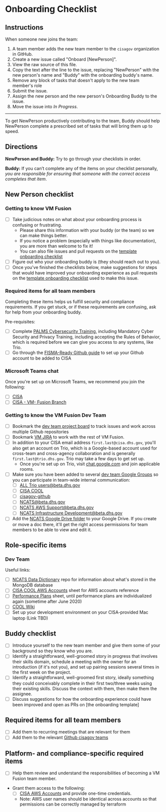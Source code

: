 # Onboarding Checklist #

## Instructions ##

When someone new joins the team:

1. A team member adds the new team member to the `cisagov` organization in
GitHub.
1. Create a new issue called "Onboard [NewPerson]".
1. View the raw source of this file.
1. Copy the text after the line to the issue, replacing "NewPerson" with the
new person's name and "Buddy" with the onboarding buddy's name.
1. Remove any block of tasks that doesn't apply to the new team member's role
1. Submit the issue.
1. Assign the new person and the new person's Onboarding Buddy to the issue.
1. Move the issue into _In Progress_.

---

To get NewPerson productively contributing to the team, Buddy should help
NewPerson complete a prescribed set of tasks that will bring them up to speed.

## Directions ##

**NewPerson and Buddy:** Try to go through your checklists in order.

**Buddy:** If you can’t complete any of the items on your checklist
personally, _you are responsible for ensuring that someone with the correct_
_access completes that item_.

## New Person checklist ##

### Getting to know VM Fusion ###

- [ ] Take judicious notes on what about your onboarding process is confusing
or frustrating.
  - Please share this information with your buddy (or the team) so we can make
  things better.
  - If you notice a problem (especially with things like documentation), you
  are more than welcome to fix it!
  - You can also file issues and pull requests on the [template onboarding checklist]
- [ ] Figure out who your onboarding buddy is (they should reach out to you).
- [ ] Once you've finished the checklists below, make suggestions for steps
that would have improved your onboarding experience as pull requests on the
[template onboarding checklist] used to make this issue.

### Required items for all team members ###

Completing these items helps us fulfill security and compliance requirements.
If you get stuck, or if these requirements are confusing, ask for help from
your onboarding buddy.

Pre-requisites:

- [ ] Complete [PALMS Cybersecurity Training](https://etms.hq.dhs.gov),
including Mandatory Cyber Security and Privacy Training, including accepting
the Rules of Behavior, which is required before we can give you access to any
systems, like Trio.
- [ ] Go through the [FISMA-Ready Github guide](https://github.com/fisma-ready/github)
to set up your Github account to be added to CISA

### Microsoft Teams chat ###

Once you're set up on Microsoft Teams, we recommend you join the following:

- [ ] [CISA](https://teams.microsoft.com/l/team/19%3aa40fd338ea7a45de994a7c7ce9671fd4%40thread.skype/conversations?groupId=8c6c0b00-7244-46e1-bef9-76ce2a1906f5&tenantId=3ccde76c-946d-4a12-bb7a-fc9d0842354a)
- [ ] [CISA - VM- Fusion Branch](https://teams.microsoft.com/l/team/19%3a2d4e9f3e321f4ef9a09f4ed94a32105c%40thread.skype/conversations?groupId=2992771f-df53-4097-87dd-75898a5830db&tenantId=3ccde76c-946d-4a12-bb7a-fc9d0842354a)

### Getting to know the VM Fusion Dev Team ###

- [ ] Bookmark the [dev team project board] to track issues and work across
multiple Github repositories
- [ ] Bookmark [VM JIRA] to work with the rest of VM Fusion.
- [ ] In addition to your CISA email address `first.last@cisa.dhs.gov`, you'll
also get an account on Trio, which is a Google-based account used for
cross-team and cross-agency collaboration and is generally
`first.last@trio.dhs.gov`. Trio may take a few days to get set up.
  - Once you're set up on Trio, visit
  [chat.google.com](https://chat.google.com) and join applicable rooms.
- [ ] Make sure you have been added to several [dev team Google Groups] so you
can participate in team-wide internal communication:
  - [ ] [ALL Trio users@beta.dhs.gov](https://groups.google.com/a/beta.dhs.gov/d/forum/all)
  - [ ] [CISA COOL](https://groups.google.com/a/trio.dhs.gov/forum/#!forum/cisa-cool-group)
  - [ ] [cisagov-github](https://groups.google.com/a/trio.dhs.gov/forum/#!forum/cisagov-github-group)
  - [ ] [NCATS@beta.dhs.gov](https://groups.google.com/a/beta.dhs.gov/d/forum/ncats)
  - [ ] [NCATS AWS Support@beta.dhs.gov](https://groups.google.com/a/beta.dhs.gov/d/forum/ncats-aws-support)
  - [ ] [NCATS Infrastructure Development@beta.dhs.gov](https://groups.google.com/a/beta.dhs.gov/d/forum/ncats-dev)
- [ ] Add the [NCATS Google Drive folder] to your Google Drive. If you create
or move a doc there, it'll get the right access permissions for team members
to be able to view and edit it.

## Role-specific items ##

### Dev Team ###

Useful links:

- [ ] [NCATS Data Dictionary](https://github.com/cisagov/ncats-data-dictionary)
repo for information about what's stored in the MongoDB database
- [ ] [CISA COOL AWS Accounts](https://docs.google.com/spreadsheets/d/1It0FIlG7ZxTwrRV-zVYUAMw18L6ZstQiAYT7vGYf5VE/edit#gid=2069139012)
sheet for AWS accounts reference
- [ ] [Performance Plans](https://docs.google.com/spreadsheets/d/1UaGI8u70CXOGBtvJFQ85vCkPbqyDh5PVws0Xu893piw/edit?ts=5e558417&pli=1#gid=474573185)
sheet, until performance plans are individualized again (sometime after
June 2020)
- [ ] [COOL Wiki](https://github.com/cisagov/cool-system/wiki/)
- [ ] Set up your development environment on your CISA-provided Mac laptop
(Link TBD)

## Buddy checklist ##

- [ ] Introduce yourself to the new team member and give them some of your
background so they know who you are.
- [ ] Identify a straightforward, well-groomed story in progress that involves
their skills domain, schedule a meeting with the owner for an introduction (if
it's not you), and set up pairing sessions several times in the first week on
the project.
- [ ] Identify a straightforward, well-groomed first story, ideally something
they could conceivably complete in their first two/three weeks using their
existing skills. Discuss the context with them, then make them the assignee.
- [ ] Discuss suggestions for how the onboarding experience could have been
improved and open as PRs on [the onboarding template]

## Required items for all team members ##

- [ ] Add them to recurring meetings that are relevant for them
- [ ] Add them to the relevant [Github cisagov teams](https://github.com/orgs/cisagov/teams/)

## Platform- and compliance-specific required items ##

- [ ] Help them review and understand the responsibilities of becoming a
VM Fusion team member.
- Grant them access to the following:
  - [ ] [CISA AWS Accounts](https://docs.google.com/spreadsheets/d/1It0FIlG7ZxTwrRV-zVYUAMw18L6ZstQiAYT7vGYf5VE/edit#gid=2069139012)
  and provide one-time credentials.
  - Note: AWS user names should be identical across accounts so that
  permissions can be correctly managed by terraform

<!-- Links for use throughout the checklist -->
[template onboarding checklist]: https://github.com/cisagov/development-guide/blob/master/onboarding-checklist.md
[NCATS Google Drive folder]: https://drive.google.com/drive/folders/0APw76nbCAmzuUk9PVA
[VM JIRA]: https://jira.ncats.cyber.dhs.gov/secure/Dashboard.jspa

<!-- dev team -->
[dev team project board]: https://app.zenhub.com/workspaces/vm-bizops-dev-5e596691c12d3435405dfaf3/board
[dev team Google Groups]: https://groups.google.com/a/trio.dhs.gov/forum/#!myforums
